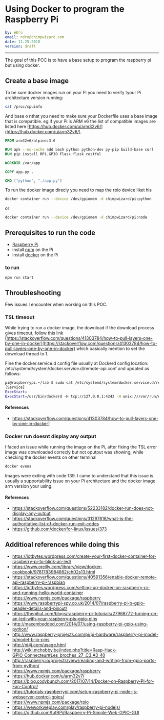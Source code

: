 
# Using Docker to program the Raspberry Pi

```yaml
by: иÐгü
email: ndru@chimpwizard.com
date: 11.25.2018
version: draft
```

****

The goal of this POC is to have a base  setup to program the raspberry pi but using docker.

## Create a base image

To be sure docker images run on your Pi you need to verify tyour Pi architecture version running:

```sh
cat /proc/cpuinfo
```

And base o nthat you need to make sure your Dockerfile uses a base image that is compatible. eg if your Pi is ARM v6 the list of compatible images are listed here [https://hub.docker.com/u/arm32v6/](https://hub.docker.com/u/arm32v6/).


```dockerfile
FROM arm32v6/alpine:3.6

RUN apk --no-cache add bash python python-dev py-pip build-base curl
RUN pip install RPi.GPIO Flask flask_restful

WORKDIR /var/app

COPY app.py .

CMD ["python", "./app.py"]
```

To run the docker image direcly you need to map the rpio device liket his

```sh
docker container run --device /dev/gpiomem -d chimpwizard/pi:python
```

or

```sh
docker container run --device /dev/gpiomem -d chimpwizard/pi:node
```

## Prerequisites to run the code

- [Raspberry Pi](http://www.raspberry-projects.com/pi/pi-hardware/raspberry-pi-model-b/model-b-io-pins)
- install [npm](https://www.npmjs.com/package/raspberry) on the Pi
- install [docker](https://iotbytes.wordpress.com/setting-up-docker-on-raspberry-pi-and-running-hello-world-container) on the Pi

### to run

```shell
npm run start
```


## Throubleshooting

Few issues I encounter when working on this POC.

### TSL timeout

While trying to run a docker image. the download if the download process gives timeout, follow this link [https://stackoverflow.com/questions/41303784/how-to-pull-layers-one-by-one-in-docker](https://stackoverflow.com/questions/41303784/how-to-pull-layers-one-by-one-in-docker) which basically mention to set the download thread to 1.

Fine the docker.service.d config file usually at Dockerd config location: /etc/systemd/system/docker.service.d/remote-api.conf and updated as follows:

```sh
pi@raspberrypi:~/lab $ sudo cat /etc/systemd/system/docker.service.d/remote-api.conf
[Service]
ExecStart=
ExecStart=/usr/bin/dockerd -H tcp://127.0.0.1:4243 -H unix:///var/run/docker.sock --experimental --max-concurrent-downloads 1
```

#### References

- https://stackoverflow.com/questions/41303784/how-to-pull-layers-one-by-one-in-docker]

### Docker run doesnt display any output

I faced an issue while running the image on the Pi, after fixing the TSL error image was downloaded correcly but not oputput was showing, while checking the docker events on other terminal

```sh
docker evens
```

Images were exiting with code 139. I came  to understand that this issue is usually a supportability issue on your Pi architecture and the docker image arm version your using.


#### References

- https://stackoverflow.com/questions/52233182/docker-run-does-not-display-any-output
- https://stackoverflow.com/questions/31297616/what-is-the-authoritative-list-of-docker-run-exit-codes
- https://github.com/docker/for-linux/issues/373

## Additioal references while doing this

- https://iotbytes.wordpress.com/create-your-first-docker-container-for-raspberry-pi-to-blink-an-led/
- https://www.oreilly.com/library/view/docker-cookbook/9781783984862/ch02s13.html
- https://stackoverflow.com/questions/40591356/enable-docker-remote-api-raspberry-pi-raspbian
- https://iotbytes.wordpress.com/setting-up-docker-on-raspberry-pi-and-running-hello-world-container
- https://www.npmjs.com/package/raspberry
- https://www.raspberrypi-spy.co.uk/2014/07/raspberry-pi-b-gpio-header-details-and-pinout/
- https://thepihut.com/blogs/raspberry-pi-tutorials/27968772-turning-on-an-led-with-your-raspberry-pis-gpio-pins
- http://maxembedded.com/2014/07/using-raspberry-pi-gpio-using-python/
- http://www.raspberry-projects.com/pi/pi-hardware/raspberry-pi-model-b/model-b-io-pins
- http://pi4j.com/usage.html
- http://wiki.mchobby.be/index.php?title=Rasp-Hack-GPIO_Connecteur#Les_broches_27_.C3.A0_40
- http://raspberry.io/projects/view/reading-and-writing-from-gpio-ports-from-python/
- https://www.npmjs.com/package/raspberry
- https://hub.docker.com/u/arm32v7/
- https://blog.codybunch.com/2017/07/14/Docker-on-Raspberry-PI-for-Fan-Control/
- https://tutorials-raspberrypi.com/setup-raspberry-pi-node-js-webserver-control-gpios/
- https://www.npmjs.com/package/rpio
- https://weworkweplay.com/play/raspberry-pi-nodejs/
- https://github.com/tutRPi/Raspberry-Pi-Simple-Web-GPIO-GUI
